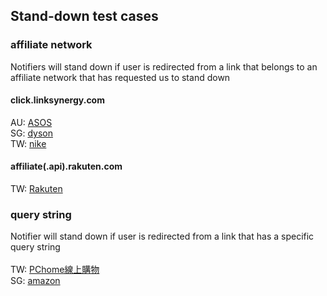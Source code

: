 ## Stand-down test cases


### affiliate network
Notifiers will stand down if user is redirected from a link that belongs to an affiliate network that has requested us to stand down
#### click.linksynergy.com
AU: 
[ASOS](https://click.linksynergy.com/fs-bin/click?id=M0zsL0HhfQc&offerid=467717.3&type=3&subid=0&u1=44594061SB010)
<br>
SG: 
[dyson](https://click.linksynergy.com/deeplink?id=xGCTEDxXvh0&mid=47231&u1=A2ASUBID&murl=https%3A%2F%2Fwww.dyson.com.sg%2F?utm_content=cuponation)
<br>
TW: 
[nike](https://click.linksynergy.com/deeplink?id=zErSluD8o3g&mid=41134&u1=213e87a3c70b48b59e992a24738cbeff&subid=25983&murl=https%3A%2F%2Fwww.nike.com%2Ftw)
#### affiliate(.api).rakuten.com
TW: 
[Rakuten](https://affiliate.api.rakuten.com.tw/redirect?nw=tw&site=afl&ar=1a0d8dccecb7dbb3e661d9ea76b24b5b3cc271130acbc8f83d8fecbdc9eefc6a9951df4322d2499b&pr=63b55d598d8c4861&ap=pr%3D63b55d598d8c4861&e=1&url=https%3A%2F%2Fwww.rakuten.com.tw%2Fshop%2Ffamily2%2Fproduct%2Fbncqwo57x%2F%3Fgid%3Da3748643a8bed24ab8750649a573e1dc%26scid%3Drafp-i001_%26)

### query string
Notifier will stand down if user is redirected from a link that has a specific query string
<br>
<br>
TW:
[PChome線上購物](https://www.iuprice.com/r/a/14/27010?afsrc=1)
<br>
SG:
[amazon](https://metric.picodi.com/sg/r/89733?afsrc=1)
